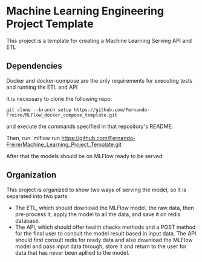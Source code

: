 # Machine Learning Engineering Project Template
This project is a template for creating a Machine Learning Serving API and ETL

## Dependencies

Docker and docker-compose are the only requirements for 
executing tests and running the ETL and API 

It is necessary to clone the following repo:

`git clone --branch setup https://github.com/Fernando-Freire/MLFlow_docker_compose_template.git`

and execute the commands specified in that repository's README.

Then, run `mlflow run https://github.com/Fernando-Freire/Machine_Learning_Project_Template.git

After that the models should be on MLFlow ready to be served.

## Organization

This project is organized to show two ways of serving the model, 
so it is separated into two parts:
 - The ETL, which should download the MLFlow model, the raw data, 
 then pre-process it, apply the model to all the data, and save it
 on redis database.
 - The API, which should offer health checks methods and a POST
 method for the final user to consult the model result based in input data.
 The API should first consult redis for ready data and also download
 the MLFlow model and pass input data through, store it and return to the user
 for data that has never been apllied to the model.



